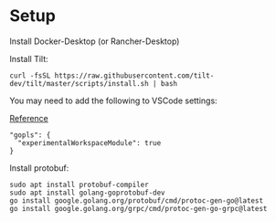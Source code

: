 # Setup

Install Docker-Desktop (or Rancher-Desktop)

Install Tilt:
  ```
  curl -fsSL https://raw.githubusercontent.com/tilt-dev/tilt/master/scripts/install.sh | bash
  ```

You may need to add the following to VSCode settings:

[Reference](https://earthly.dev/blog/golang-monorepo/#:~:text=of%20the%20article.-,Monorepo%20Layout%20in%20Go,and%20a%20single%20shared%20Library.)

```
"gopls": {
  "experimentalWorkspaceModule": true
}
```

Install protobuf:
```
sudo apt install protobuf-compiler
sudo apt install golang-goprotobuf-dev
go install google.golang.org/protobuf/cmd/protoc-gen-go@latest
go install google.golang.org/grpc/cmd/protoc-gen-go-grpc@latest
```
